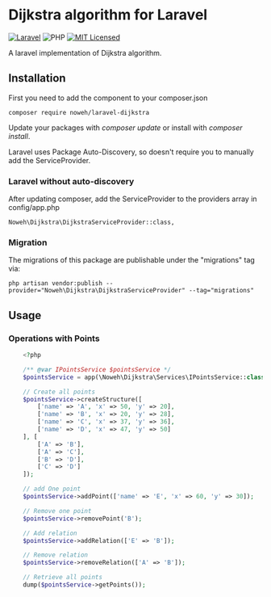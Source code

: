 # Dijkstra algorithm for Laravel

[![Laravel](https://img.shields.io/badge/Laravel-v8/v9-828cb7.svg?logo=Laravel&color=FF2D20)](https://laravel.com/)
![PHP](https://img.shields.io/badge/PHP-v7.3-828cb7.svg?style=flat-square)
[![MIT Licensed](https://img.shields.io/github/license/noweh/laravel-dijkstra)](LICENSE)

A laravel implementation of Dijkstra algorithm.

## Installation

First you need to add the component to your composer.json

```
composer require noweh/laravel-dijkstra
```

Update your packages with *composer update* or install with *composer install*.

Laravel uses Package Auto-Discovery, so doesn't require you to manually add the ServiceProvider.

### Laravel without auto-discovery

After updating composer, add the ServiceProvider to the providers array in config/app.php

    Noweh\Dijkstra\DijkstraServiceProvider::class,

### Migration

The migrations of this package are publishable under the "migrations" tag via:

    php artisan vendor:publish --provider="Noweh\Dijkstra\DijkstraServiceProvider" --tag="migrations"

## Usage

### Operations with Points
```php
    <?php

    /** @var IPointsService $pointsService */
    $pointsService = app(\Noweh\Dijkstra\Services\IPointsService::class);

    // Create all points
    $pointsService->createStructure([
        ['name' => 'A', 'x' => 50, 'y' => 20],
        ['name' => 'B', 'x' => 20, 'y' => 28],
        ['name' => 'C', 'x' => 37, 'y' => 36],
        ['name' => 'D', 'x' => 47, 'y' => 50]
    ], [
        ['A' => 'B'],
        ['A' => 'C'],
        ['B' => 'D'],
        ['C' => 'D']
    ]);

    // add One point
    $pointsService->addPoint(['name' => 'E', 'x' => 60, 'y' => 30]);

    // Remove one point
    $pointsService->removePoint('B');

    // Add relation
    $pointsService->addRelation(['E' => 'B']);

    // Remove relation
    $pointsService->removeRelation(['A' => 'B']);

    // Retrieve all points
    dump($pointsService->getPoints());
```
 